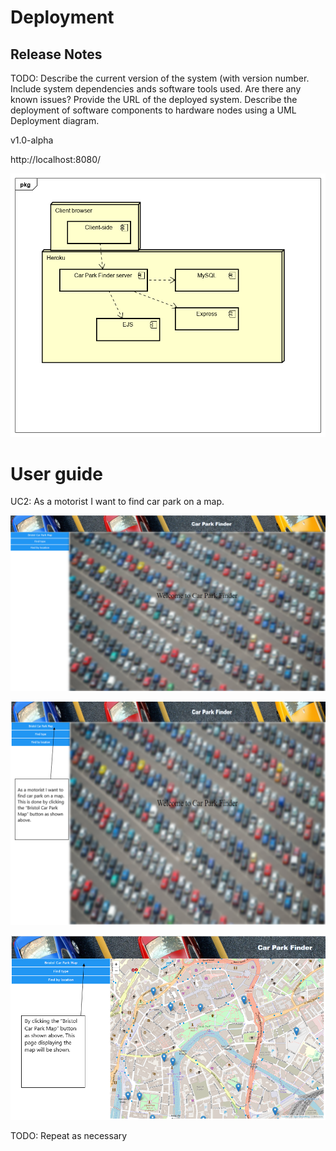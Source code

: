 # Deployment

## Release Notes
TODO: Describe the current version of the system (with version number. Include system dependencies ands software tools used.
Are there any known issues? Provide the URL of the deployed system. 
Describe the deployment of software components to hardware nodes using a UML Deployment diagram.

v1.0-alpha

http://localhost:8080/

![Insert Deployment diagram here](images/DeploymentDiagram.png)

# User guide

UC2: As a motorist I want to find car park on a map.

![Insert screenshots here](images/splash.PNG)

![Insert screenshots here](images/ClickToMap.PNG)

![Insert screenshots here](images/MapDisplay.PNG)

TODO: Repeat as necessary
